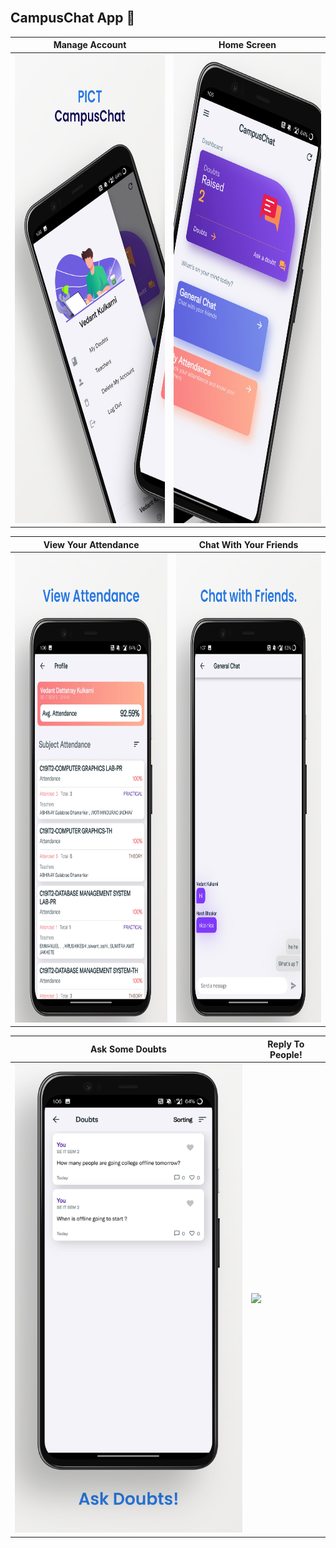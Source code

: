 <br/>

## CampusChat App 🚀


|**Manage Account**|**Home Screen**|
|---|---|
|<img src="https://github.com/vedantkulkarni/CampusChat/raw/Day1/mockups/drawer.png" height="750"/>|<img src="https://github.com/vedantkulkarni/CampusChat/raw/Day1/mockups/home.png" height="750"/>|

|**View Your Attendance**|**Chat With Your Friends**|
|---|---|
|<img src="https://github.com/vedantkulkarni/CampusChat/raw/Day1/mockups/attendance.png" height="750"/>|<img src="https://github.com/vedantkulkarni/CampusChat/raw/Day1/mockups/chat.png" height="750"/>|

|**Ask Some Doubts**|**Reply To People!**|
|---|---|
|<img src="https://github.com/vedantkulkarni/CampusChat/raw/Day1/mockups/doubts.png" height="750"/>|<img src=".https://github.com/vedantkulkarni/CampusChat/raw/Day1/mockups/reply.png" height="750"/>|

<br/>
